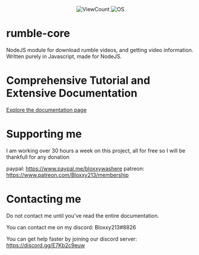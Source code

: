 <p align="center">
    <img alt="ViewCount" src="https://views.whatilearened.today/views/github/JijaProGamer/youtube-selfbot-api.svg">
    <img alt="OS" src="https://img.shields.io/badge/OS-Windows%20/%20Linux/%20MacOS-success">
</p>

# rumble-core

NodeJS module for download rumble videos, and getting video information. Written purely in Javascript, made for NodeJS.

# Comprehensive Tutorial and Extensive Documentation

<a href="https://www.bloxxy.net/projects/4">Explore the documentation page</a>

# Supporting me

I am working over 30 hours a week on this project, all for free
so I will be thankfull for any donation

paypal: https://www.paypal.me/bloxxywashere
patreon: https://www.patreon.com/Bloxxy213/membership

# Contacting me

Do not contact me until you've read the entire documentation.

You can contact me on my discord: Bloxxy213#8826

You can get help faster by joining our discord server: https://discord.gg/E7Kb2c9euw